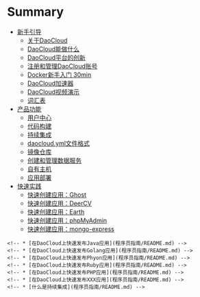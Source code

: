 # Summary

* [新手引导](tutorial/README.md)
	* [关于DaoCloud](tutorial/AboutDaoCloud.md)
	<!-- * [容器化应用交付](tutorial/README.md) -->
	* [DaoCloud能做什么](tutorial/benefits.md)
	* [DaoCloud平台的创新](tutorial/DaoCloud-2.md)
	* [注册和管理DaoCloud账号](practice/register-account.md)
	* [Docker新手入门 30min](tutorial/DockerTutorial.md)
	* [DaoCloud加速器](tutorial/DaoClouDMirrorAccelerator.md)
	* [DaoCloud视频演示](tutorial/demo.md)
	* [词汇表](tutorial/vocabulary.md)
* [产品功能](function/README.md)
	* [用户中心](function/profile.md)
	* [代码构建](function/code.md)
	* [持续集成](function/configure-daocloud-ci.md)
	* [daocloud.yml文件格式](function/daocloud-yml.md)
	* [镜像仓库](function/repos.md)
	* [创建和管理数据服务](function/services.md)
	* [自有主机](function/_-1.md)
	* [应用部署](function/deploy.md)
* [快速实践](practice/README.md)
	* [快速创建应用：Ghost](practice/ghost-blog.md)
	* [快速创建应用：DeerCV](practice/deer-resume.md)
	* [快速创建应用：Earth](practice/earth.md)
	* [快速创建应用：phpMyAdmin](practice/phpmyadmin.md)
	* [快速创建应用：mongo-express](practice/mongo-express.md)
<!-- * 程序员指南 -->
	<!-- * [在DaoCloud上快速发布Java应用](程序员指南/README.md) -->
	<!-- * [在DaoCloud上快速发布Golang应用](程序员指南/README.md) -->
	<!-- * [在DaoCloud上快速发布Phyon应用](程序员指南/README.md) -->
	<!-- * [在DaoCloud上快速发布Ruby应用](程序员指南/README.md) -->
	<!-- * [在DaoCloud上快速发布PHP应用](程序员指南/README.md) -->
	<!-- * [在DaoCloud上快速发布XXX应用](程序员指南/README.md) -->
	<!-- * [什么是持续集成](程序员指南/README.md) -->
